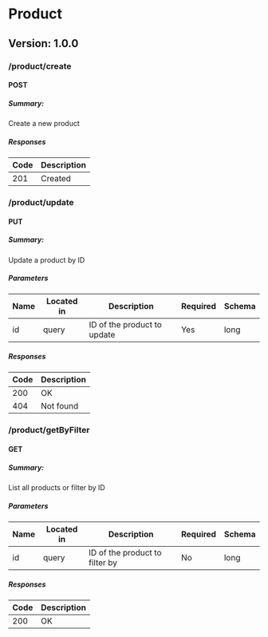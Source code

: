 # Product
## Version: 1.0.0

### /product/create

#### POST
##### Summary:

Create a new product

##### Responses

| Code | Description |
| ---- | ----------- |
| 201 | Created |

### /product/update

#### PUT
##### Summary:

Update a product by ID

##### Parameters

| Name | Located in | Description | Required | Schema |
| ---- | ---------- | ----------- | -------- | ---- |
| id | query | ID of the product to update | Yes | long |

##### Responses

| Code | Description |
| ---- | ----------- |
| 200 | OK |
| 404 | Not found |

### /product/getByFilter

#### GET
##### Summary:

List all products or filter by ID

##### Parameters

| Name | Located in | Description | Required | Schema |
| ---- | ---------- | ----------- | -------- | ---- |
| id | query | ID of the product to filter by | No | long |

##### Responses

| Code | Description |
| ---- | ----------- |
| 200 | OK |
